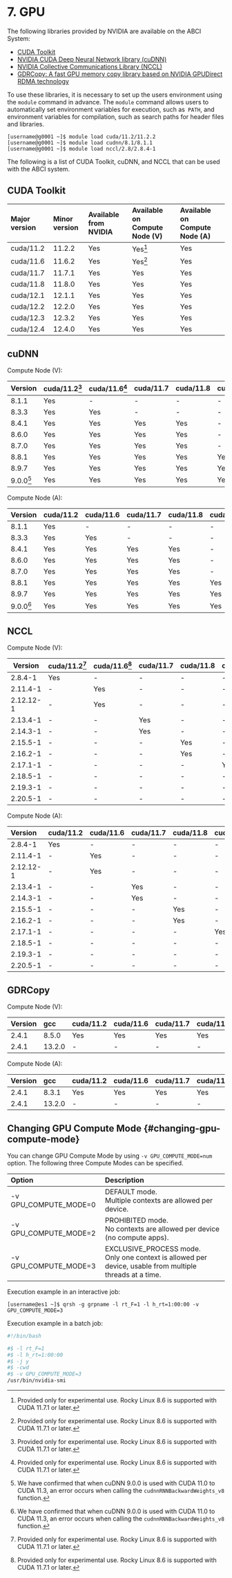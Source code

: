 # 7. GPU

The following libraries provided by NVIDIA are available on the ABCI System:

* [CUDA Toolkit](https://developer.nvidia.com/cuda-toolkit)
* [NVIDIA CUDA Deep Neural Network library (cuDNN)](https://developer.nvidia.com/cudnn)
* [NVIDIA Collective Communications Library (NCCL)](https://developer.nvidia.com/nccl)
* [GDRCopy: A fast GPU memory copy library based on NVIDIA GPUDirect RDMA technology](https://github.com/NVIDIA/gdrcopy)

To use these libraries, it is necessary to set up the users environment using the `module` command in advance. The `module` command allows users to automatically set environment variables for execution, such as` PATH`, and environment variables for compilation, such as search paths for header files and libraries.

```
[username@g0001 ~]$ module load cuda/11.2/11.2.2
[username@g0001 ~]$ module load cudnn/8.1/8.1.1
[username@g0001 ~]$ module load nccl/2.8/2.8.4-1
```

The following is a list of CUDA Toolkit, cuDNN, and NCCL that can be used with the ABCI system.

## CUDA Toolkit

| Major version | Minor version | Available from NVIDIA | Available on Compute Node (V) | Available on Compute Node (A) |
| :------------ | :------------ | :-------------------- | :---------------------------- | :---------------------------- |
| cuda/11.2     | 11.2.2        | Yes                   | Yes[^1]                       | Yes                           |
| cuda/11.6     | 11.6.2        | Yes                   | Yes[^1]                       | Yes                           |
| cuda/11.7     | 11.7.1        | Yes                   | Yes                           | Yes                           |
| cuda/11.8     | 11.8.0        | Yes                   | Yes                           | Yes                           |
| cuda/12.1     | 12.1.1        | Yes                   | Yes                           | Yes                           |
| cuda/12.2     | 12.2.0        | Yes                   | Yes                           | Yes                           |
| cuda/12.3     | 12.3.2        | Yes                   | Yes                           | Yes                           |
| cuda/12.4     | 12.4.0        | Yes                   | Yes                           | Yes                           |

[^1]: Provided only for experimental use. Rocky Linux 8.6 is supported with CUDA 11.7.1 or later.

## cuDNN

Compute Node (V):

| Version | cuda/11.2[^1] | cuda/11.6[^1] | cuda/11.7 | cuda/11.8 | cuda/12.1 | cuda/12.2 | cuda/12.3 | cuda/12.4 |
| ------- | ------------- | ------------- | --------- | --------- | --------- | --------- | --------- | --------- |
| 8.1.1   | Yes           | -             | -         | -         | -         | -         | -         | -         |
| 8.3.3   | Yes           | Yes           | -         | -         | -         | -         | -         | -         |
| 8.4.1   | Yes           | Yes           | Yes       | Yes       | -         | -         | -         | -         |
| 8.6.0   | Yes           | Yes           | Yes       | Yes       | -         | -         | -         | -         |
| 8.7.0   | Yes           | Yes           | Yes       | Yes       | -         | -         | -         | -         |
| 8.8.1   | Yes           | Yes           | Yes       | Yes       | Yes       | Yes       | Yes       | Yes       |
| 8.9.7   | Yes           | Yes           | Yes       | Yes       | Yes       | Yes       | Yes       | Yes       |
| 9.0.0[^2] | Yes           | Yes           | Yes       | Yes       | Yes       | Yes       | Yes       | Yes       |

Compute Node (A):

| Version | cuda/11.2 | cuda/11.6 | cuda/11.7 | cuda/11.8 | cuda/12.1 | cuda/12.2 | cuda/12.3 | cuda/12.4 |
| :------ | :-------- | :-------- | :-------- | :-------- | :-------- | :-------- | :-------- | :-------- |
| 8.1.1   | Yes       | -         | -         | -         | -         | -         | -         | -         |
| 8.3.3   | Yes       | Yes       | -         | -         | -         | -         | -         | -         |
| 8.4.1   | Yes       | Yes       | Yes       | Yes       | -         | -         | -         | -         |
| 8.6.0   | Yes       | Yes       | Yes       | Yes       | -         | -         | -         | -         |
| 8.7.0   | Yes       | Yes       | Yes       | Yes       | -         | -         | -         | -         |
| 8.8.1   | Yes       | Yes       | Yes       | Yes       | Yes       | Yes       | Yes       | Yes       |
| 8.9.7   | Yes       | Yes       | Yes       | Yes       | Yes       | Yes       | Yes       | Yes       |
| 9.0.0[^2] | Yes       | Yes       | Yes       | Yes       | Yes       | Yes       | Yes       | Yes       |

[^2]: We have confirmed that when cuDNN 9.0.0 is used with CUDA 11.0 to CUDA 11.3, an error occurs when calling the `cudnnRNNBackwardWeights_v8` function.

## NCCL

Compute Node (V):

| Version   | cuda/11.2[^1] | cuda/11.6[^1] | cuda/11.7 | cuda/11.8 | cuda/12.1 | cuda/12.2 | cuda/12.3 | cuda/12.4 |
| --------- | ------------- | ------------- | --------- | --------- | --------- | --------- | --------- | --------- |
| 2.8.4-1   | Yes           | -             | -         | -         | -         | -         | -         | -         |
| 2.11.4-1  | -             | Yes           | -         | -         | -         | -         | -         | -         |
| 2.12.12-1 | -             | Yes           | -         | -         | -         | -         | -         | -         |
| 2.13.4-1  | -             | -             | Yes       | -         | -         | -         | -         | -         |
| 2.14.3-1  | -             | -             | Yes       | -         | -         | -         | -         | -         |
| 2.15.5-1  | -             | -             | -         | Yes       | -         | -         | -         | -         |
| 2.16.2-1  | -             | -             | -         | Yes       | -         | -         | -         | -         |
| 2.17.1-1  | -             | -             | -         | -         | Yes       | -         | -         | -         |
| 2.18.5-1  | -             | -             | -         | -         | -         | Yes       | -         | -         |
| 2.19.3-1  | -             | -             | -         | -         | -         | Yes       | Yes       | -         |
| 2.20.5-1  | -             | -             | -         | -         | -         | Yes       | -         | Yes       |

Compute Node (A):

| Version   | cuda/11.2 | cuda/11.6 | cuda/11.7 | cuda/11.8 | cuda/12.1 | cuda/12.2 | cuda/12.3 | cuda/12.4 |
| :-------- | :-------- | :-------- | :-------- | :-------- | :-------- | :-------- | :-------- | :-------- |
| 2.8.4-1   | Yes       | -         | -         | -         | -         | -         | -         | -         |
| 2.11.4-1  | -         | Yes       | -         | -         | -         | -         | -         | -         |
| 2.12.12-1 | -         | Yes       | -         | -         | -         | -         | -         | -         |
| 2.13.4-1  | -         | -         | Yes       | -         | -         | -         | -         | -         |
| 2.14.3-1  | -         | -         | Yes       | -         | -         | -         | -         | -         |
| 2.15.5-1  | -         | -         | -         | Yes       | -         | -         | -         | -         |
| 2.16.2-1  | -         | -         | -         | Yes       | -         | -         | -         | -         |
| 2.17.1-1  | -         | -         | -         | -         | Yes       | -         | -         | -         |
| 2.18.5-1  | -         | -         | -         | -         | -         | Yes       | -         | -         |
| 2.19.3-1  | -         | -         | -         | -         | -         | Yes       | Yes       | -         |
| 2.20.5-1  | -         | -         | -         | -         | -         | Yes       | -         | Yes       |

## GDRCopy

Compute Node (V):

| Version | gcc | cuda/11.2 | cuda/11.6 | cuda/11.7 | cuda/11.8 | cuda/12.1 | cuda/12.2 | cuda/12.3 | cuda/12.4 |
|:--|:--|:--|:--|:--|:--|:--|:--|:--|:--|
| 2.4.1 | 8.5.0 | Yes | Yes | Yes | Yes | Yes | Yes | Yes | Yes |
| 2.4.1 | 13.2.0 | - | - | - | - | - | - | - | Yes |

Compute Node (A):

| Version | gcc | cuda/11.2 | cuda/11.6 | cuda/11.7 | cuda/11.8 | cuda/12.1 | cuda/12.2 | cuda/12.3 | cuda/12.4 |
|:--|:--|:--|:--|:--|:--|:--|:--|:--|:--|
| 2.4.1 | 8.3.1 | Yes | Yes | Yes | Yes | Yes | Yes | Yes | Yes |
| 2.4.1 | 13.2.0 | - | - | - | - | - | - | - | Yes |

## Changing GPU Compute Mode {#changing-gpu-compute-mode}

You can change GPU Compute Mode by using `-v GPU_COMPUTE_MODE=num` option. The following three Compute Modes can be specified.

| Option | Description |
|:--|:--|
|-v GPU\_COMPUTE\_MODE=0 | DEFAULT mode.<br>Multiple contexts are allowed per device. |
|-v GPU\_COMPUTE\_MODE=2 | PROHIBITED mode.<br>No contexts are allowed per device (no compute apps). |
|-v GPU\_COMPUTE\_MODE=3 | EXCLUSIVE\_PROCESS mode.<br>Only one context is allowed per device, usable from multiple threads at a time. |

Execution example in an interactive job:

```
[username@es1 ~]$ qrsh -g grpname -l rt_F=1 -l h_rt=1:00:00 -v GPU_COMPUTE_MODE=3
```

Execution example in a batch job:

```bash
#!/bin/bash

#$ -l rt_F=1
#$ -l h_rt=1:00:00
#$ -j y
#$ -cwd
#$ -v GPU_COMPUTE_MODE=3
/usr/bin/nvidia-smi
```
